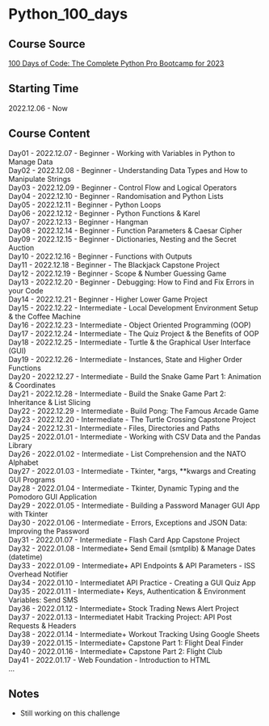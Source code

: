 # Python_100_days
## Course Source
[100 Days of Code: The Complete Python Pro Bootcamp for 2023](https://www.udemy.com/course/100-days-of-code/)

## Starting Time
2022.12.06 - Now

## Course Content
Day01 - 2022.12.07 - Beginner - Working with Variables in Python to Manage Data  
Day02 - 2022.12.08 - Beginner - Understanding Data Types and How to Manipulate Strings  
Day03 - 2022.12.09 - Beginner - Control Flow and Logical Operators  
Day04 - 2022.12.10 - Beginner - Randomisation and Python Lists  
Day05 - 2022.12.11 - Beginner - Python Loops  
Day06 - 2022.12.12 - Beginner - Python Functions & Karel  
Day07 - 2022.12.13 - Beginner - Hangman  
Day08 - 2022.12.14 - Beginner - Function Parameters & Caesar Cipher  
Day09 - 2022.12.15 - Beginner - Dictionaries, Nesting and the Secret Auction  
Day10 - 2022.12.16 - Beginner - Functions with Outputs  
Day11 - 2022.12.18 - Beginner - The Blackjack Capstone Project  
Day12 - 2022.12.19 - Beginner - Scope & Number Guessing Game  
Day13 - 2022.12.20 - Beginner - Debugging: How to Find and Fix Errors in your Code  
Day14 - 2022.12.21 - Beginner - Higher Lower Game Project  
Day15 - 2022.12.22 - Intermediate - Local Development Environment Setup & the Coffee Machine  
Day16 - 2022.12.23 - Intermediate - Object Oriented Programming (OOP)  
Day17 - 2022.12.24 - Intermediate - The Quiz Project & the Benefits of OOP  
Day18 - 2022.12.25 - Intermediate - Turtle & the Graphical User Interface (GUI)  
Day19 - 2022.12.26 - Intermediate - Instances, State and Higher Order Functions  
Day20 - 2022.12.27 - Intermediate - Build the Snake Game Part 1: Animation & Coordinates  
Day21 - 2022.12.28 - Intermediate - Build the Snake Game Part 2: Inheritance & List Slicing  
Day22 - 2022.12.29 - Intermediate - Build Pong: The Famous Arcade Game  
Day23 - 2022.12.20 - Intermediate - The Turtle Crossing Capstone Project  
Day24 - 2022.12.31 - Intermediate - Files, Directories and Paths  
Day25 - 2022.01.01 - Intermediate - Working with CSV Data and the Pandas Library  
Day26 - 2022.01.02 - Intermediate - List Comprehension and the NATO Alphabet  
Day27 - 2022.01.03 - Intermediate - Tkinter, *args, **kwargs and Creating GUI Programs  
Day28 - 2022.01.04 - Intermediate - Tkinter, Dynamic Typing and the Pomodoro GUI Application  
Day29 - 2022.01.05 - Intermediate - Building a Password Manager GUI App with Tkinter  
Day30 - 2022.01.06 - Intermediate - Errors, Exceptions and JSON Data: Improving the Password  
Day31 - 2022.01.07 - Intermediate - Flash Card App Capstone Project  
Day32 - 2022.01.08 - Intermediate+ Send Email (smtplib) & Manage Dates (datetime)  
Day33 - 2022.01.09 - Intermediate+ API Endpoints & API Parameters - ISS Overhead Notifier  
Day34 - 2022.01.10 - Intermediatet API Practice - Creating a GUI Quiz App  
Day35 - 2022.01.11 - Intermediate+ Keys, Authentication & Environment Variables: Send SMS  
Day36 - 2022.01.12 - Intermediate+ Stock Trading News Alert Project  
Day37 - 2022.01.13 - Intermediatet Habit Tracking Project: API Post Requests & Headers  
Day38 - 2022.01.14 - Intermediate+ Workout Tracking Using Google Sheets  
Day39 - 2022.01.15 - Intermediate+ Capstone Part 1: Flight Deal Finder  
Day40 - 2022.01.16 - Intermediate+ Capstone Part 2: Flight Club  
Day41 - 2022.01.17 - Web Foundation - Introduction to HTML  
...  

## Notes
+ Still working on this challenge


